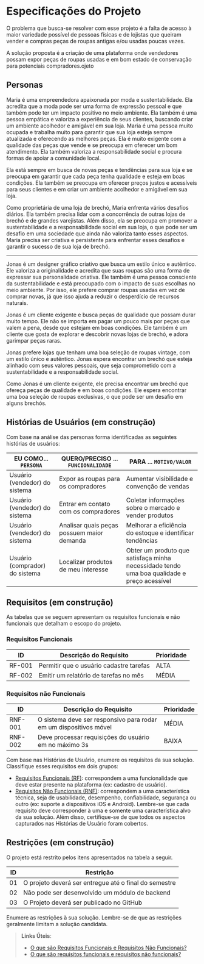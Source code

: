 # Especificações do Projeto

O problema que busca-se resolver com esse projeto é a falta de acesso à maior variedade possível de pessoas físicas e de lojistas que queiram vender e compras peças de roupas antigas e/ou usadas poucas vezes.

A solução proposta é a criação de uma plataforma onde vendedores possam expor peças de roupas usadas e em bom estado de conservação para potenciais compradores.ojeto

## Personas

Maria é uma empreendedora apaixonada por moda e sustentabilidade. Ela acredita que a moda pode ser uma forma de expressão pessoal e que também pode ter um impacto positivo no meio ambiente. Ela também é uma pessoa empática e valoriza a experiência de seus clientes, buscando criar um ambiente acolhedor e amigável em sua loja.
Maria é uma pessoa muito ocupada e trabalha muito para garantir que sua loja esteja sempre atualizada e oferecendo as melhores peças. Ela é muito exigente com a qualidade das peças que vende e se preocupa em oferecer um bom atendimento. Ela também valoriza a responsabilidade social e procura formas de apoiar a comunidade local.

Ela está sempre em busca de novas peças e tendências para sua loja e se preocupa em garantir que cada peça tenha qualidade e esteja em boas condições. Ela também se preocupa em oferecer preços justos e acessíveis para seus clientes e em criar um ambiente acolhedor e amigável em sua loja. 

Como proprietária de uma loja de brechó, Maria enfrenta vários desafios diários. Ela também precisa lidar com a concorrência de outras lojas de brechó e de grandes varejistas. Além disso, ela se preocupa em promover a sustentabilidade e a responsabilidade social em sua loja, o que pode ser um desafio em uma sociedade que ainda não valoriza tanto esses aspectos. Maria precisa ser criativa e persistente para enfrentar esses desafios e garantir o sucesso de sua loja de brechó.

-------------------------------

Jonas é um designer gráfico criativo que busca um estilo único e autêntico. Ele valoriza a originalidade e acredita que suas roupas são uma forma de expressar sua personalidade criativa. Ele também é uma pessoa consciente da sustentabilidade e está preocupado com o impacto de suas escolhas no meio ambiente. Por isso, ele prefere comprar roupas usadas em vez de comprar novas, já que isso ajuda a reduzir o desperdício de recursos naturais.

Jonas é um cliente exigente e busca peças de qualidade que possam durar muito tempo. Ele não se importa em pagar um pouco mais por peças que valem a pena, desde que estejam em boas condições. Ele também é um cliente que gosta de explorar e descobrir novas lojas de brechó, e adora garimpar peças raras. 

Jonas prefere lojas que tenham uma boa seleção de roupas vintage, com um estilo único e autêntico. Jonas espera encontrar um brechó que esteja alinhado com seus valores pessoais, que seja comprometido com a sustentabilidade e a responsabilidade social.

Como Jonas é um cliente exigente, ele precisa encontrar um brechó que ofereça peças de qualidade e em boas condições. Ele espera encontrar uma boa seleção de roupas exclusivas, o que pode ser um desafio em alguns brechós.


## Histórias de Usuários (em construção)

Com base na análise das personas forma identificadas as seguintes histórias de usuários:

|EU COMO... `PERSONA`                | QUERO/PRECISO ... `FUNCIONALIDADE` |PARA ... `MOTIVO/VALOR`                 |
|------------------------------------|------------------------------------|----------------------------------------|
|Usuário (vendedor) do sistema       | Expor as roupas para os compradores                      | Aumentar visibilidade e convenção de vendas|
|Usuário (vendedor) do sistema       | Entrar em contato com os compradores                     |Coletar informações sobre o mercado e vender produtos|
|Usuário (vendedor) do sistema       | Analisar quais peças possuem maior demanda               | Melhorar a eficiência do estoque e identificar tendências |
|Usuário (comprador) do sistema      | Localizar produtos de meu interesse                      | Obter um produto que satisfaça minha necessidade tendo uma boa qualidade e preço acessível        |





## Requisitos (em construção)

As tabelas que se seguem apresentam os requisitos funcionais e não funcionais que detalham o escopo do projeto.

### Requisitos Funcionais

|ID    | Descrição do Requisito  | Prioridade |
|------|-----------------------------------------|----|
|RF-001| Permitir que o usuário cadastre tarefas | ALTA | 
|RF-002| Emitir um relatório de tarefas no mês   | MÉDIA |


### Requisitos não Funcionais

|ID     | Descrição do Requisito  |Prioridade |
|-------|-------------------------|----|
|RNF-001| O sistema deve ser responsivo para rodar em um dispositivos móvel | MÉDIA | 
|RNF-002| Deve processar requisições do usuário em no máximo 3s |  BAIXA | 

Com base nas Histórias de Usuário, enumere os requisitos da sua solução. Classifique esses requisitos em dois grupos:

- [Requisitos Funcionais
 (RF)](https://pt.wikipedia.org/wiki/Requisito_funcional):
 correspondem a uma funcionalidade que deve estar presente na
  plataforma (ex: cadastro de usuário).
- [Requisitos Não Funcionais
  (RNF)](https://pt.wikipedia.org/wiki/Requisito_n%C3%A3o_funcional):
  correspondem a uma característica técnica, seja de usabilidade,
  desempenho, confiabilidade, segurança ou outro (ex: suporte a
  dispositivos iOS e Android).
Lembre-se que cada requisito deve corresponder à uma e somente uma
característica alvo da sua solução. Além disso, certifique-se de que
todos os aspectos capturados nas Histórias de Usuário foram cobertos.

## Restrições (em construção)

O projeto está restrito pelos itens apresentados na tabela a seguir.

|ID| Restrição                                             |
|--|-------------------------------------------------------|
|01| O projeto deverá ser entregue até o final do semestre |
|02| Não pode ser desenvolvido um módulo de backend        |
|03| O Projeto deverá ser publicado no GitHub        |


Enumere as restrições à sua solução. Lembre-se de que as restrições geralmente limitam a solução candidata.

> **Links Úteis**:
> - [O que são Requisitos Funcionais e Requisitos Não Funcionais?](https://codificar.com.br/requisitos-funcionais-nao-funcionais/)
> - [O que são requisitos funcionais e requisitos não funcionais?](https://analisederequisitos.com.br/requisitos-funcionais-e-requisitos-nao-funcionais-o-que-sao/)
